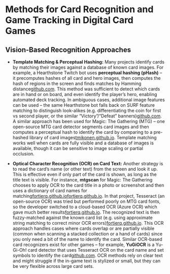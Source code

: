 ﻿# Methods for Card Recognition and Game Tracking in Digital Card Games

## Vision-Based Recognition Approaches

-   **Template Matching & Perceptual Hashing:** Many projects identify cards by matching their images against a database of known card images. For example, a Hearthstone Twitch bot uses **perceptual hashing (pHash)** – it precomputes hashes of all card and hero images, then computes the hash of regions in the screen and finds matches by Hamming distance[github.com](https://github.com/wittenbe/Hearthstone-Image-Recognition#:~:text=Important%20for%20both%20recognition%20tasks,detection%20of%20a%20game%27s%20start). This method was sufficient to detect which cards are in hand or on board, and even identify the player’s hero, enabling automated deck tracking. In ambiguous cases, additional image features can be used – the same Hearthstone bot falls back on SURF feature matching to distinguish look-alikes (e.g. differentiating the coin for first vs second player, or the similar “Victory”/“Defeat” banners)[github.com](https://github.com/wittenbe/Hearthstone-Image-Recognition#:~:text=What%27s%20missing%20is%20the%20detection,both%20coins%20and%20both%20texts). A similar approach has been used for Magic: The Gathering (MTG) – one open-source MTG card detector segments card images and then computes a perceptual hash to identify the card by comparing to a pre-hashed library of card images[tmikonen.github.io](https://tmikonen.github.io/quantitatively/2020-01-01-magic-card-detector/#:~:text=The%20recognition%20of%20the%20card,hashing%20the%20reference%20set%20significantly). Template matching works well when cards are fully visible and a database of images is available, though it can be sensitive to image scaling or partial occlusion.
    
-   **Optical Character Recognition (OCR) on Card Text:** Another strategy is to read the card’s name (or other text) from the screen and look it up. This is effective even if only part of the card is shown, as long as the title text is visible. For instance, **mtgscan** for Magic: The Gathering chooses to apply OCR to the card title in a photo or screenshot and then uses a dictionary of card names for matching[fortierq.github.io](https://fortierq.github.io/mtgscan-ocr-azure-flask-celery-socketio/#:~:text=Mtgscan%20is%20a%20project%20aiming,Optical%20Character%20Recognition)[fortierq.github.io](https://fortierq.github.io/mtgscan-ocr-azure-flask-celery-socketio/#:~:text=Image%20Example%20of%20stacked%20cards,card%20is%20only%20partially%20visible). In that project, Tesseract (an open-source OCR) was tried but performed poorly on MTG card fonts, so the developer switched to a cloud-based OCR (Azure OCR) which gave much better results[fortierq.github.io](https://fortierq.github.io/mtgscan-ocr-azure-flask-celery-socketio/#:~:text=Text%20recognition%20). The recognized text is then fuzzy-matched against the known card list (e.g. using approximate string matching to correct minor OCR errors)[fortierq.github.io](https://fortierq.github.io/mtgscan-ocr-azure-flask-celery-socketio/#:~:text=,in%20sideboard%20is%20totally%20wrong). This OCR approach handles cases where cards overlap or are partially visible (common when scanning a stacked collection or a hand of cards) since you only need a bit of the name to identify the card. Similar OCR-based card recognizers exist for other games – for example, **YuGiOCR** is a Yu-Gi-Oh! card detector that uses Tesseract OCR on the card name and set symbols to identify the card[github.com](https://github.com/Jaster111/YuGiOCR#:~:text=Jaster111%2FYuGiOCR%3A%20Simple%20YuGiOh%20card%20detector,lightning%20scenarios%20and%20positioning%20scenarios). OCR methods rely on clear text and might struggle if the in-game text is stylized or small, but they can be very flexible across large card sets.
